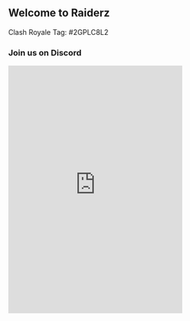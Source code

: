 ## Welcome to Raiderz 

Clash Royale Tag: #2GPLC8L2

### Join us on Discord 

<iframe src="https://discordapp.com/widget?id=281851552707117056&theme=dark" width="350" height="500" allowtransparency="true" frameborder="0"></iframe>

